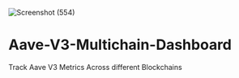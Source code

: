 ![Screenshot (554)](https://user-images.githubusercontent.com/82209226/194403811-9ea2dc55-b003-451e-964f-6cd35cfd71bd.png)
# Aave-V3-Multichain-Dashboard
Track Aave V3 Metrics Across different Blockchains
